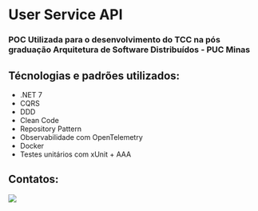 # User Service API
### POC Utilizada para o desenvolvimento do TCC na pós graduação Arquitetura de Software Distribuídos - PUC Minas

## Técnologias e padrões utilizados:
- .NET 7
- CQRS
- DDD
- Clean Code
- Repository Pattern
- Observabilidade com OpenTelemetry
- Docker
- Testes unitários com xUnit + AAA

## Contatos:
<a href="[https://www.linkedin.com/in/seu-usuário-linkedln-aqui](https://www.linkedin.com/in/jricardosantos/)" target="_blank"><img loading="lazy" src="https://img.shields.io/badge/-LinkedIn-%230077B5?style=for-the-badge&logo=linkedin&logoColor=white" target="_blank"></a>   
